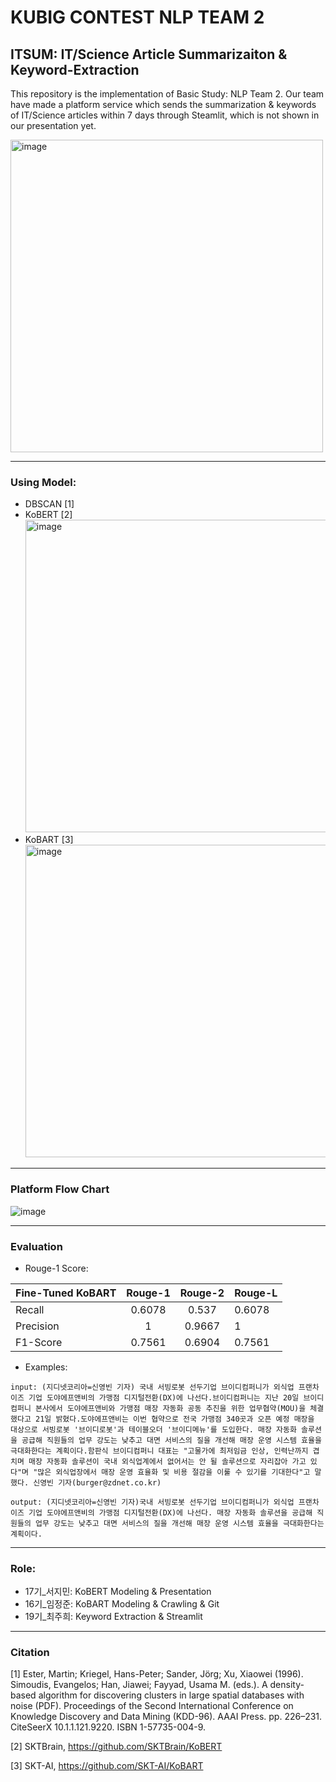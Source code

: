 # KUBIG CONTEST NLP TEAM 2 
## ITSUM: IT/Science Article Summarizaiton & Keyword-Extraction 

This repository is the implementation of Basic Study: NLP Team 2.
Our team have made a platform service which sends the summarization & keywords of IT/Science articles within 7 days through Steamlit, which is not shown in our presentation yet.

<img width="500" alt="image" src="https://github.com/KU-BIG/KUBIG_2024_SPRING/assets/90594374/e21cfa97-3a97-4abc-bac6-d83b1582cf0a">


---
### Using Model: 
- DBSCAN [1]
- KoBERT [2]
  <img width="500" alt="image" src="https://github.com/KU-BIG/KUBIG_2024_SPRING/assets/90594374/57cf5cf2-8840-48c5-898d-7395918c74b9">
- KoBART [3]
  <img width="500" alt="image" src="https://github.com/KU-BIG/KUBIG_2024_SPRING/assets/90594374/8c40e67d-8b68-4698-aa23-303b6bf85adb">

---
### Platform Flow Chart
![image](https://github.com/KU-BIG/KUBIG_2024_SPRING/assets/90594374/18781183-1e90-4940-8a01-1b4ea876f68f)


---
### Evaluation

- Rouge-1 Score:

| Fine-Tuned KoBART | Rouge-1 | Rouge-2 | Rouge-L |
|-------------------|:-------:|:-------:|---------|
| Recall            |  0.6078 |  0.537  |  0.6078 |
| Precision         |    1    |  0.9667 |    1    |
| F1-Score          |  0.7561 |  0.6904 |  0.7561 |

- Examples:
```
input: (지디넷코리아=신영빈 기자) 국내 서빙로봇 선두기업 브이디컴퍼니가 외식업 프랜차이즈 기업 도야에프앤비의 가맹점 디지털전환(DX)에 나선다.브이디컴퍼니는 지난 20일 브이디컴퍼니 본사에서 도야에프앤비와 가맹점 매장 자동화 공동 추진을 위한 업무협약(MOU)을 체결했다고 21일 밝혔다.도야에프앤비는 이번 협약으로 전국 가맹점 340곳과 오픈 예정 매장을 대상으로 서빙로봇 '브이디로봇'과 테이블오더 '브이디메뉴'를 도입한다. 매장 자동화 솔루션을 공급해 직원들의 업무 강도는 낮추고 대면 서비스의 질을 개선해 매장 운영 시스템 효율을 극대화한다는 계획이다.함판식 브이디컴퍼니 대표는 "고물가에 최저임금 인상, 인력난까지 겹치며 매장 자동화 솔루션이 국내 외식업계에서 없어서는 안 될 솔루션으로 자리잡아 가고 있다"며 "많은 외식업장에서 매장 운영 효율화 및 비용 절감을 이룰 수 있기를 기대한다"고 말했다. 신영빈 기자(burger@zdnet.co.kr)

output: (지디넷코리아=신영빈 기자)국내 서빙로봇 선두기업 브이디컴퍼니가 외식업 프랜차이즈 기업 도야에프앤비의 가맹점 디지털전환(DX)에 나선다. 매장 자동화 솔루션을 공급해 직원들의 업무 강도는 낮추고 대면 서비스의 질을 개선해 매장 운영 시스템 효율을 극대화한다는 계획이다. 
```

---
### Role:
- 17기_서지민: KoBERT Modeling & Presentation
- 16기_임정준: KoBART Modeling & Crawling & Git
- 19기_최주희: Keyword Extraction & Streamlit

---
### Citation
[1] Ester, Martin; Kriegel, Hans-Peter; Sander, Jörg; Xu, Xiaowei (1996). Simoudis, Evangelos; Han, Jiawei; Fayyad, Usama M. (eds.). A density-based algorithm for discovering clusters in large spatial databases with noise (PDF). Proceedings of the Second International Conference on Knowledge Discovery and Data Mining (KDD-96). AAAI Press. pp. 226–231. CiteSeerX 10.1.1.121.9220. ISBN 1-57735-004-9.

[2] SKTBrain, https://github.com/SKTBrain/KoBERT

[3] SKT-AI, https://github.com/SKT-AI/KoBART
